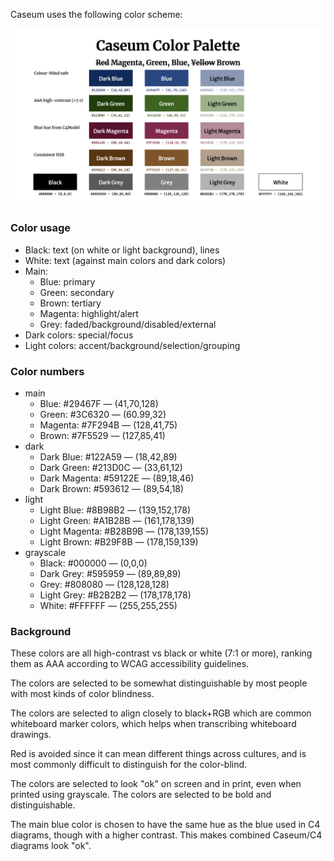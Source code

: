 Caseum uses the following color scheme:

![picture showing the below colors in use](colors.png)

### Color usage

* Black: text (on white or light background), lines
* White: text (against main colors and dark colors)
* Main:
    * Blue: primary
    * Green: secondary
    * Brown: tertiary
    * Magenta: highlight/alert
    * Grey: faded/background/disabled/external
* Dark colors: special/focus
* Light colors: accent/background/selection/grouping

### Color numbers

* main
    * Blue: #29467F — (41,70,128)
    * Green: #3C6320 — (60.99,32)
    * Magenta: #7F294B — (128,41,75)
    * Brown: #7F5529 — (127,85,41)
* dark
    * Dark Blue: #122A59 — (18,42,89)
    * Dark Green: #213D0C — (33,61,12)
    * Dark Magenta: #59122E — (89,18,46)
    * Dark Brown: #593612 — (89,54,18)
* light
    * Light Blue: #8B98B2 — (139,152,178)
    * Light Green: #A1B28B — (161,178,139)
    * Light Magenta: #B28B9B — (178,139,155)
    * Light Brown: #B29F8B — (178,159,139)
* grayscale
    * Black: #000000 — (0,0,0)
    * Dark Grey: #595959 — (89,89,89)
    * Grey: #808080 — (128,128,128)
    * Light Grey: #B2B2B2 — (178,178,178)
    * White: #FFFFFF — (255,255,255)

### Background

These colors are all high-contrast vs black or white (7:1 or more), ranking them as AAA according to WCAG accessibility guidelines.

The colors are selected to be somewhat distinguishable by most people with most kinds of color blindness.

The colors are selected to align closely to black+RGB which are common whiteboard marker colors, which helps when transcribing whiteboard drawings.

Red is avoided since it can mean different things across cultures, and is most commonly difficult to distinguish for the color-blind.

The colors are selected to look "ok" on screen and in print, even when printed using grayscale. The colors are selected to be bold and distinguishable.

The main blue color is chosen to have the same hue as the blue used in C4 diagrams, though with a higher contrast. This makes combined Caseum/C4 diagrams look "ok".
